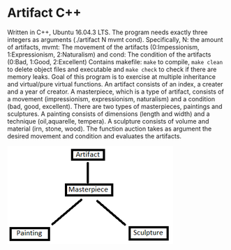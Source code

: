 # Artifact C++
Written in C++, Ubuntu 16.04.3 LTS. The program needs exactly three integers as arguments (./artifact N mvmt cond). Specifically, N: the amount of artifacts, mvmt: The movement of the artifacts (0:Impessionism, 1:Expressionism, 2:Naturalism) and cond: The condition of the artifacts (0:Bad, 1:Good, 2:Excellent) Contains makefile: `make` to compile, `make clean` to delete object files and executable and `make check` to check if there are memory leaks. Goal of this program is to exercise at multiple inheritance and virtual/pure virtual functions. An artifact consists of an index, a creater and a year of creator. A masterpiece, which is a type of artifact, consists of a movement (impressionism, expressionism, naturalism) and a condition (bad, good, excellent). There are two types of masterpieces, paintings and sculptures. A painting consists of dimensions (length and width) and a technique (oil,aquarelle, tempera). A sculpture consists of volume and material (irn, stone, wood). The function auction takes as argument the desired movement and condition and evaluates the artifacts.


![Hierarchy](https://github.com/patschris/ArtifactCpp/blob/master/Hierarchy.png)
